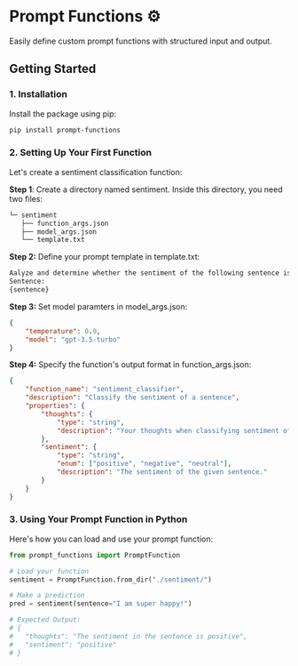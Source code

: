 # Prompt Functions ⚙️
Easily define custom prompt functions with structured input and output.

## Getting Started
### 1. Installation
Install the package using pip:
```bash
pip install prompt-functions
```
### 2. Setting Up Your First Function
Let's create a sentiment classification function:

**Step 1**: Create a directory named sentiment. Inside this directory, you need two files:
```bash
└─ sentiment
   ├── function_args.json
   ├── model_args.json
   └── template.txt
```
**Step 2:** Define your prompt template in template.txt:
```bash
Aalyze and determine whether the sentiment of the following sentence is positive, negative, or neutral.
Sentence:
{sentence}
```
**Step 3:** Set model paramters in model_args.json:
```json
{
    "temperature": 0.0,
    "model": "gpt-3.5-turbo"
}
```

**Step 4:** Specify the function's output format in function_args.json:
```json
{
    "function_name": "sentiment_classifier",
    "description": "Classify the sentiment of a sentence",
    "properties": {
        "thoughts": {
            "type": "string",
            "description": "Your thoughts when classifying sentiment of the given sentence."
        },
        "sentiment": {
            "type": "string",
            "enum": ["positive", "negative", "neutral"],
            "description": "The sentiment of the given sentence."
        }
    }
}
```
### 3. Using Your Prompt Function in Python

Here's how you can load and use your prompt function:

```python
from prompt_functions import PromptFunction

# Load your function
sentiment = PromptFunction.from_dir("./sentiment/")

# Make a prediction
pred = sentiment(sentence="I am super happy!")

# Expected Output:
# {
#   "thoughts": "The sentiment in the sentence is positive",
#   "sentiment": "positive"
# }
```

